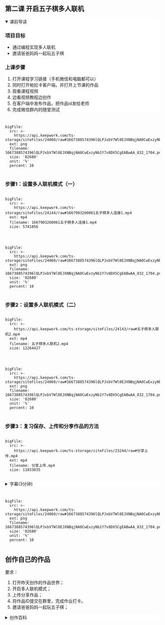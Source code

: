 <script type="text/javascript" src="https://macros.keepwork.com/macro.js"></script>

## **第二课 开启五子棋多人联机** 


<details style="background-color:white" open>
  <summary>课前导读</summary><p>

### 项目目标
  - 通过编程实现多人联机
  - 邀请爸爸妈妈一起玩五子棋

### 上课步骤
1. 打开课程学习链接（手机微信和电脑都可以）
2. 同时打开帕拉卡客户端，并打开上节课的作品
3. 观看课程视频
4. 边看视频教程边创作
5. 在客户端中发布作品，把作品id发给老师
6. 完成微信群内的随堂测试
  
</p></details>


<div style="text-align:center;margin:40px">
  
   
</div>


 
```@BigFile
bigFile:
  src: >-
    https://api.keepwork.com/ts-storage/siteFiles/24060/raw#1667388574396lQLPJxbV7Wl0EJXNBqjNA0CwExzyNb1Y7v8DX5CgEABwAA_832_1704.png
  ext: png
  filename: 1667388574396lQLPJxbV7Wl0EJXNBqjNA0CwExzyNb1Y7v8DX5CgEABwAA_832_1704.png
  size: '82680'
  unit: '%'
  percent: 10

```



<div style="text-align:center;margin:40px">
  
   
</div>

### 步骤1：设置多人联机模式（一）

```@BigFile

bigFile:
  src: >-
    https://api.keepwork.com/ts-storage/siteFiles/24144/raw#1667903260061五子棋多人连接1.mp4
  ext: mp4
  filename: 1667903260061五子棋多人连接1.mp4
  size: 5741856
          
```


<div style="text-align:center;margin:40px">
  
   
</div>

 
```@BigFile
bigFile:
  src: >-
    https://api.keepwork.com/ts-storage/siteFiles/24060/raw#1667388574396lQLPJxbV7Wl0EJXNBqjNA0CwExzyNb1Y7v8DX5CgEABwAA_832_1704.png
  ext: png
  filename: 1667388574396lQLPJxbV7Wl0EJXNBqjNA0CwExzyNb1Y7v8DX5CgEABwAA_832_1704.png
  size: '82680'
  unit: '%'
  percent: 10

```


<div style="text-align:center;margin:40px">
  
   
</div>

### 步骤2：设置多人联机模式（二）

```@BigFile

bigFile:
  src: >-
    https://api.keepwork.com/ts-storage/siteFiles/24143/raw#五子棋多人联机2.mp4
  ext: mp4
  filename: 五子棋多人联机2.mp4
  size: 12264427
          
```


<div style="text-align:center;margin:40px">
  
   
</div>

 
```@BigFile
bigFile:
  src: >-
    https://api.keepwork.com/ts-storage/siteFiles/24060/raw#1667388574396lQLPJxbV7Wl0EJXNBqjNA0CwExzyNb1Y7v8DX5CgEABwAA_832_1704.png
  ext: png
  filename: 1667388574396lQLPJxbV7Wl0EJXNBqjNA0CwExzyNb1Y7v8DX5CgEABwAA_832_1704.png
  size: '82680'
  unit: '%'
  percent: 10

```
<div style="text-align:center;margin:40px">
 </div> 
   
### 步骤3：复习保存、上传和分享作品的方法

```@BigFile

bigFile:
  src: >-
    https://api.keepwork.com/ts-storage/siteFiles/23244/raw#分享上传.mp4
  ext: mp4
  filename: 分享上传.mp4
  size: 11033035
          
```

</p></details>
<details style="background-color:white">
  <summary>字幕(3分钟)</summary><p>

现在，五子棋我们已经制作好了
只在本地玩没那么有趣
如何让朋友们进入这个世界
和我们联机下五子棋呢？
想要设置五子棋为多人联机模式
我们需要使用命令/ggs connect
首先 ，敲击键盘上的回车键
呼出命令输入对话框
在命令输入对话框输入/ggs connect命令
注意，ggs和connect之间要保留一个空格
整行语句代表开启联网功能
然后再次敲击回车键，确定输入
我们可以看到人物的头顶出现了名字和学校
代表着联网功能开启成功
此时，如果有另一个用户也进入了这个世界
并且同样运行了/ggs connect命令，开启联网功能
这样，我们就可以开始联机下五子棋啦
  
----
  
上一小节，我们已经知道如何设置五子棋的多人联机模式
但是，每次想要联机下棋
都要大家再次手动输入/ggs connect命令
开启联网功能
这太麻烦了，影响了我们宝贵的下棋时间
那么，有没有一种方法
让大家进入到五子棋世界时
就自动开启联网功能呢
答案是肯定的，我们可以运用代码方块
编写程序实现这个功能
从工具栏中，添加一个代码方块到世界中
右键打开代码方块，选择图块模式
从事件标签中，找到执行命令模块，拖到右边的脚本区中
这里，我们将该指令修改为执行/ggs connect 命令
运行程序，我们同样可以开启联网功能
但如果想大家进入世界就运行这个命令
我们还得为代码方块加多一个拉杆
点击打开工具栏
在工具子标签下，选中拉杆
然后把它放到代码方块旁边
点击拉上拉杆，给代码方块持续充能，让它保持运行
这样，大家一进入这个世界
就能马上执行命令/ggs connect，开启联网功能了
然后，大家就可以联机下五子棋啦

 ----
  
  现在，我们已经把五子棋成功设置成多人联机模式了
万事俱备只欠东风
那如何让朋友进入我们创作的五子棋世界
和我们进行联机游戏呢
这里，我们需要先上传分享创作完成的五子棋世界
敲击键盘上的“ESC”键
打开系统设置面板
点击上传分享
分享成功后，观察窗口左上角
就可以看到我们五子棋世界的项目ID了
接下来，让朋友通过这个ID，打开并进入五子棋世界
然后，就可以和朋友联机下五子棋啦
除了使用电脑端的帕拉卡
我们也可以到帕拉卡官网paracraft.cn 中下载手机端app
安装app，然后从手机或平板登录账号
也可以和朋友一起愉快地下五子棋喔
我们下一个项目再会喔

</p></details>

<div style="text-align:center;margin:40px">
  
   
</div>

 
```@BigFile
bigFile:
  src: >-
    https://api.keepwork.com/ts-storage/siteFiles/24060/raw#1667388574396lQLPJxbV7Wl0EJXNBqjNA0CwExzyNb1Y7v8DX5CgEABwAA_832_1704.png
  ext: png
  filename: 1667388574396lQLPJxbV7Wl0EJXNBqjNA0CwExzyNb1Y7v8DX5CgEABwAA_832_1704.png
  size: '82680'
  unit: '%'
  percent: 10

```
<div style="text-align:center;margin:40px">
  
   
</div>

## 创作自己的作品
  
要求：
1. 打开昨天创作的作品世界；
2. 开启多人联机模式；
3. 上传分享作品；
4. 将作品ID提交在群里，完成作业打卡。
5. 邀请爸爸妈妈一起玩五子棋；
 

<details style="background-color:white">
  <summary>创作百科</summary><p>

#### 上传分享你的世界
 

  ![]( https://api.keepwork.com/ts-storage/siteFiles/23176/raw#1665630678142image.png) 

  当我们创作完成一个优秀的编程动画作品时，我们可以上传分享自己创作的世界。分享成功后，这个世界就拥有了一个独一无二的世界ID，同学朋友就可以通过这个ID来参观体验我们创作的世界啦。
执行命令 /ggs connect
  

  ![]( https://api.keepwork.com/ts-storage/siteFiles/23177/raw#1665630721499image.png) 
当我们和朋友通过世界ID进入同一个世界时，如果世界已经运行了 /ggs connect 命令，那就可以进入多人联机模式。在多人联机模式，我们可以和朋友一起下五子棋喔。
  

</p></details>

